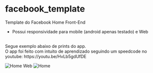 # facebook_template
 Template do Facebook Home Front-End<br>
  <ul>
    <li> Possui responsividade para mobile (android apenas testado) e Web</li>
  </ul>
  <br>
 Segue exemplo abaixo de prints do app.
 <br>
O app foi feito com intuito de aprendizado seguindo um speedcode no youtube: https://youtu.be/HvLb5gdUfDE 
<br>

![Home Web](https://user-images.githubusercontent.com/63310837/132263544-abb7e968-5647-472c-b020-7c09017f7cee.png)
![Home](https://user-images.githubusercontent.com/63310837/132263548-1fbf3182-9341-4429-8c8e-e2fc62b4eb77.png)
